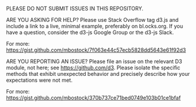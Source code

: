 PLEASE DO NOT SUBMIT ISSUES IN THIS REPOSITORY.

ARE YOU ASKING FOR HELP? Please use Stack Overflow tag d3.js and include a link to a live, minimal example, preferably on bl.ocks.org. If you have a question, consider the d3-js Google Group or the d3-js Slack.

For more: https://gist.github.com/mbostock/7f063e44c57ecb5828dd5643e61f92d3

ARE YOU REPORTING AN ISSUE? Please file an issue on the relevant D3 module, not here; see https://github.com/d3. Please isolate the specific methods that exhibit unexpected behavior and precisely describe how your expectations were not met.

For more: https://gist.github.com/mbostock/370b737ce71bed0749e103b01ce1bfaf
